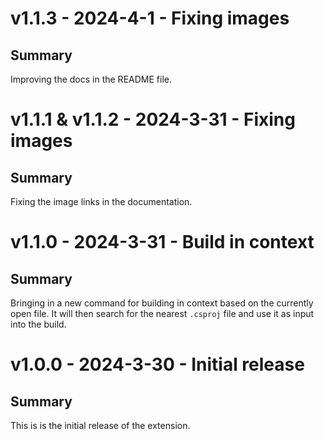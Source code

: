 # v1.1.3 - 2024-4-1 - Fixing images

## Summary

Improving the docs in the README file.

# v1.1.1 & v1.1.2 - 2024-3-31 - Fixing images

## Summary

Fixing the image links in the documentation.

# v1.1.0 - 2024-3-31 - Build in context

## Summary

Bringing in a new command for building in context based on the currently open file.
It will then search for the nearest `.csproj` file and use it as input into the
build.

# v1.0.0 - 2024-3-30 - Initial release

## Summary

This is is the initial release of the extension.
